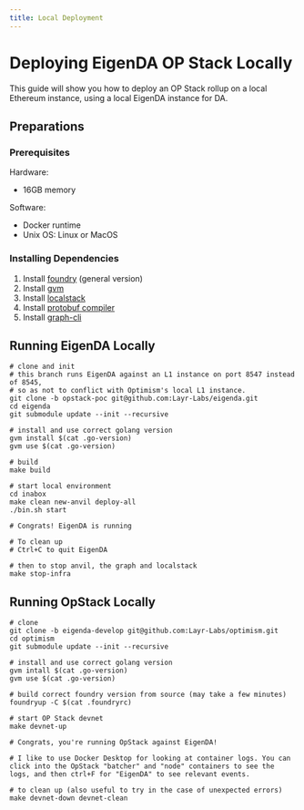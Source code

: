 ```yaml
---
title: Local Deployment
---
```


# Deploying EigenDA OP Stack Locally

This guide will show you how to deploy an OP Stack rollup on a local Ethereum instance, using a local EigenDA instance for DA.

## Preparations

### Prerequisites

Hardware:

* 16GB memory

Software:

* Docker runtime
* Unix OS: Linux or MacOS

### Installing Dependencies

1. Install [foundry](https://book.getfoundry.sh/getting-started/installation) (general version)
2. Install [gvm](https://github.com/moovweb/gvm)
3. Install [localstack](https://localstack.cloud/)
4. Install [protobuf compiler](https://grpc.io/docs/protoc-installation/)
5. Install [graph-cli](https://www.npmjs.com/package/@graphprotocol/graph-cli)

## Running EigenDA Locally

```
# clone and init
# this branch runs EigenDA against an L1 instance on port 8547 instead of 8545,
# so as not to conflict with Optimism's local L1 instance.
git clone -b opstack-poc git@github.com:Layr-Labs/eigenda.git
cd eigenda
git submodule update --init --recursive

# install and use correct golang version
gvm install $(cat .go-version)
gvm use $(cat .go-version)

# build
make build

# start local environment
cd inabox
make clean new-anvil deploy-all
./bin.sh start

# Congrats! EigenDA is running

# To clean up
# Ctrl+C to quit EigenDA

# then to stop anvil, the graph and localstack
make stop-infra 
```

## Running OpStack Locally

```
# clone
git clone -b eigenda-develop git@github.com:Layr-Labs/optimism.git
cd optimism
git submodule update --init --recursive

# install and use correct golang version
gvm intall $(cat .go-version)
gvm use $(cat .go-version)

# build correct foundry version from source (may take a few minutes)
foundryup -C $(cat .foundryrc)

# start OP Stack devnet
make devnet-up

# Congrats, you're running OpStack against EigenDA!

# I like to use Docker Desktop for looking at container logs. You can click into the OpStack "batcher" and "node" containers to see the logs, and then ctrl+F for "EigenDA" to see relevant events.

# to clean up (also useful to try in the case of unexpected errors)
make devnet-down devnet-clean

```
